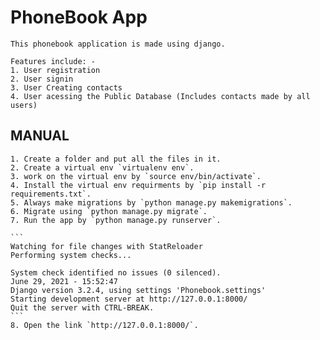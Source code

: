 # PhoneBook App

    This phonebook application is made using django.

    Features include: -
    1. User registration
    2. User signin
    3. User Creating contacts
    4. User acessing the Public Database (Includes contacts made by all users)

## MANUAL

    1. Create a folder and put all the files in it.
    2. Create a virtual env `virtualenv env`.
    3. work on the virtual env by `source env/bin/activate`.
    4. Install the virtual env requirments by `pip install -r requirements.txt`.
    5. Always make migrations by `python manage.py makemigrations`.
    6. Migrate using `python manage.py migrate`.
    7. Run the app by `python manage.py runserver`.

    ```
    Watching for file changes with StatReloader
    Performing system checks...

    System check identified no issues (0 silenced).
    June 29, 2021 - 15:52:47
    Django version 3.2.4, using settings 'Phonebook.settings'
    Starting development server at http://127.0.0.1:8000/
    Quit the server with CTRL-BREAK.
    ```
    8. Open the link `http://127.0.0.1:8000/`.